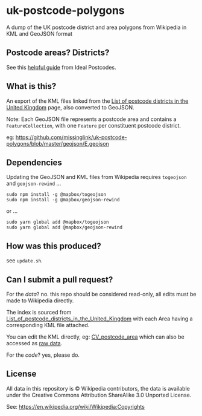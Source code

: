
# uk-postcode-polygons

A dump of the UK postcode district and area polygons from Wikipedia in KML and GeoJSON format

## Postcode areas? Districts?

See this [helpful guide](https://ideal-postcodes.co.uk/guides/uk-postcode-format) from Ideal Postcodes.

## What is this?

An export of the KML files linked from the [List of postcode districts in the United Kingdom](https://en.wikipedia.org/w/index.php?title=List_of_postcode_districts_in_the_United_Kingdom) page, also converted to GeoJSON.

Note: Each GeoJSON file represents a postcode area and contains a `FeatureCollection`, with one `Feature` per constituent postcode district.

eg: https://github.com/missinglink/uk-postcode-polygons/blob/master/geojson/E.geojson

## Dependencies

Updating the GeoJSON and KML files from Wikipedia requires `togeojson` and `geojson-rewind` ...

```
sudo npm install -g @mapbox/togeojson
sudo npm install -g @mapbox/geojson-rewind
```

or ...

```
sudo yarn global add @mapbox/togeojson
sudo yarn global add @mapbox/geojson-rewind
````

## How was this produced?

see `update.sh`.

## Can I submit a pull request?

For the _data_? no. this repo should be considered read-only, all edits must be made to Wikipedia directly.

The index is sourced from [List_of_postcode_districts_in_the_United_Kingdom](https://en.wikipedia.org/w/index.php?title=List_of_postcode_districts_in_the_United_Kingdom) with each Area having a corresponding KML file attached.

You can edit the KML directly, eg: [CV_postcode_area](https://en.wikipedia.org/w/index.php?title=Template:Attached_KML/CV_postcode_area) which can also be accessed as [raw data](https://en.wikipedia.org/w/index.php?title=Template:Attached_KML/CV_postcode_area&action=raw).

For the _code_? yes, please do.

## License

All data in this repository is © Wikipedia contributors, the data is available under the Creative Commons Attribution ShareAlike 3.0 Unported License.

See: https://en.wikipedia.org/wiki/Wikipedia:Copyrights
